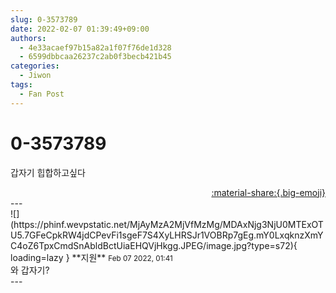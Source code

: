 ```yaml
---
slug: 0-3573789
date: 2022-02-07 01:39:49+09:00
authors:
  - 4e33acaef97b15a82a1f07f76de1d328
  - 6599dbbcaa26237c2ab0f3becb421b45
categories:
  - Jiwon
tags:
  - Fan Post
---
```


# 0-3573789

<div class="post-container" markdown="1">
<div class="content-container md-sidebar__scrollwrap" markdown="1">

갑자기 힙합하고싶다

</div>
</div>

<div style="text-align: right;" markdown="1">
<a href="https://weverse.io/fromis9/fanpost/0-3573789" style="text-align: right;">:material-share:{.big-emoji}</a>
</div>
---

<div class="comments-container md-sidebar__scrollwrap" markdown="1">
<div class="comment" markdown="1">
<div class='id-container' markdown="1">
![](https://phinf.wevpstatic.net/MjAyMzA2MjVfMzMg/MDAxNjg3NjU0MTExOTU5.7GFeCpkRW4jdCPevFi1sgeF7S4XyLHRSJr1VOBRp7gEg.mY0LxqknzXmYC4oZ6TpxCmdSnAbldBctUiaEHQVjHkgg.JPEG/image.jpg?type=s72){ loading=lazy }
**<span class="artist">지원</span>** <small>Feb 07 2022, 01:41</small><br>
</div>
<div class='comment-body' markdown="1">
와 갑자기?
</div>
</div>
</div>
---
